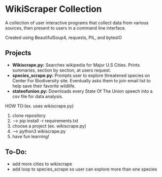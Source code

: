 # WikiScraper Collection
A collection of user interactive programs that collect data from various sources, then present to users in a command line interface.

Created using BeautifulSoup4, requests, PIL, and bytesIO

## Projects
- <b>Wikiscrape.py:</b> Searches wikipedia for Major U.S Cities.  Prints summaries, section by section, at users request.
- <b>species_scrape.py:</b> Prompts user to explore threatened species on Center For Biodiversity site.  Eventually asks them to join email list to help save their favorite wildlife.
- <b>stateofunion.py:</b> Downloads every State Of The Union speech into a csv file for data analysis.

HOW TO:(ex. uses wikiscrape.py)
1. clone repository
2. --> pip install -r requirements.txt
3. choose a project (ex. wikiscrape.py)
4. --> python3 wikiscrape.py
5. have fun learning!
  
   
## To-Do:

- add more cities to wikiscrape
- add loop to species_scrape so user can explore more than one species
